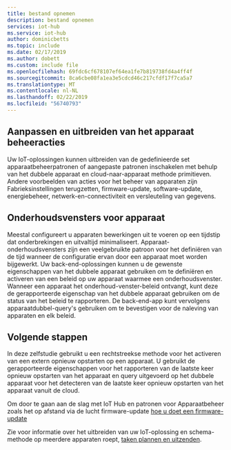 ```yaml
---
title: bestand opnemen
description: bestand opnemen
services: iot-hub
ms.service: iot-hub
author: dominicbetts
ms.topic: include
ms.date: 02/17/2019
ms.author: dobett
ms.custom: include file
ms.openlocfilehash: 69fdc6cf678107ef64ea1fe7b819738fd4a4ff4f
ms.sourcegitcommit: 8ca6cbe08fa1ea3e5cdcd46c217cfdf17f7ca5a7
ms.translationtype: MT
ms.contentlocale: nl-NL
ms.lasthandoff: 02/22/2019
ms.locfileid: "56740793"
---
```

## <a name="customize-and-extend-the-device-management-actions"></a>Aanpassen en uitbreiden van het apparaat beheeracties

Uw IoT-oplossingen kunnen uitbreiden van de gedefinieerde set apparaatbeheerpatronen of aangepaste patronen inschakelen met behulp van het dubbele apparaat en cloud-naar-apparaat methode primitieven. Andere voorbeelden van acties voor het beheer van apparaten zijn Fabrieksinstellingen terugzetten, firmware-update, software-update, energiebeheer, netwerk-en-connectiviteit en versleuteling van gegevens.

## <a name="device-maintenance-windows"></a>Onderhoudsvensters voor apparaat

Meestal configureert u apparaten bewerkingen uit te voeren op een tijdstip dat onderbrekingen en uitvaltijd minimaliseert. Apparaat-onderhoudsvensters zijn een veelgebruikte patroon voor het definiëren van de tijd wanneer de configuratie ervan door een apparaat moet worden bijgewerkt. Uw back-end-oplossingen kunnen u de gewenste eigenschappen van het dubbele apparaat gebruiken om te definiëren en activeren van een beleid op uw apparaat waarmee een onderhoudsvenster. Wanneer een apparaat het onderhoud-venster-beleid ontvangt, kunt deze de gerapporteerde eigenschap van het dubbele apparaat gebruiken om de status van het beleid te rapporteren. De back-end-app kunt vervolgens apparaatdubbel-query's gebruiken om te bevestigen voor de naleving van apparaten en elk beleid.

## <a name="next-steps"></a>Volgende stappen

In deze zelfstudie gebruikt u een rechtstreekse methode voor het activeren van een extern opnieuw opstarten op een apparaat. U gebruikt de gerapporteerde eigenschappen voor het rapporteren van de laatste keer opnieuw opstarten van het apparaat en query uitgevoerd op het dubbele apparaat voor het detecteren van de laatste keer opnieuw opstarten van het apparaat vanuit de cloud.

Om door te gaan aan de slag met IoT Hub en patronen voor Apparaatbeheer zoals het op afstand via de lucht firmware-update [hoe u doet een firmware-update](../articles/iot-hub/tutorial-firmware-update.md)

Zie voor informatie over het uitbreiden van uw IoT-oplossing en schema-methode op meerdere apparaten roept, [taken plannen en uitzenden](../articles/iot-hub/iot-hub-node-node-schedule-jobs.md).